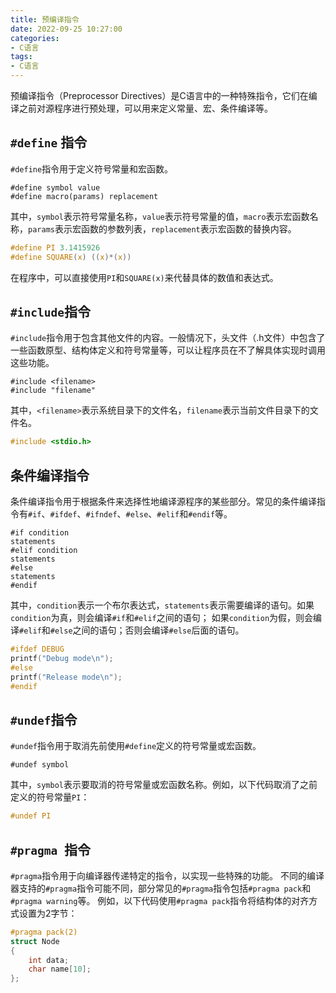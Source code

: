 ```yaml
---
title: 预编译指令
date: 2022-09-25 10:27:00
categories:
- C语言
tags:
- C语言
---
```


预编译指令（Preprocessor Directives）是C语言中的一种特殊指令，它们在编译之前对源程序进行预处理，可以用来定义常量、宏、条件编译等。

## `#define` 指令

`#define`指令用于定义符号常量和宏函数。

```text
#define symbol value
#define macro(params) replacement
```

其中，`symbol`表示符号常量名称，`value`表示符号常量的值，`macro`表示宏函数名称，`params`表示宏函数的参数列表，`replacement`表示宏函数的替换内容。

```c
#define PI 3.1415926
#define SQUARE(x) ((x)*(x))
```

在程序中，可以直接使用`PI`和`SQUARE(x)`来代替具体的数值和表达式。

## `#include`指令

`#include`指令用于包含其他文件的内容。一般情况下，头文件（.h文件）中包含了一些函数原型、结构体定义和符号常量等，可以让程序员在不了解具体实现时调用这些功能。

```text
#include <filename>
#include "filename"
```

其中，`<filename>`表示系统目录下的文件名，`filename`表示当前文件目录下的文件名。

```c
#include <stdio.h>
```

## 条件编译指令

条件编译指令用于根据条件来选择性地编译源程序的某些部分。常见的条件编译指令有`#if`、`#ifdef`、`#ifndef`、`#else`、`#elif`和`#endif`等。

```text
#if condition
statements
#elif condition
statements
#else
statements
#endif
```

其中，`condition`表示一个布尔表达式，`statements`表示需要编译的语句。如果`condition`为真，则会编译`#if`和`#elif`之间的语句；
如果`condition`为假，则会编译`#elif`和`#else`之间的语句；否则会编译`#else`后面的语句。

```c
#ifdef DEBUG
printf("Debug mode\n");
#else
printf("Release mode\n");
#endif
```

## `#undef`指令

`#undef`指令用于取消先前使用`#define`定义的符号常量或宏函数。

```text
#undef symbol
```

其中，`symbol`表示要取消的符号常量或宏函数名称。例如，以下代码取消了之前定义的符号常量`PI`：

```c
#undef PI
```

## `#pragma `指令

`#pragma`指令用于向编译器传递特定的指令，以实现一些特殊的功能。
不同的编译器支持的`#pragma`指令可能不同，部分常见的`#pragma`指令包括`#pragma pack`和`#pragma warning`等。
例如，以下代码使用`#pragma pack`指令将结构体的对齐方式设置为2字节：

```c
#pragma pack(2)
struct Node
{
    int data;
    char name[10];
};
```